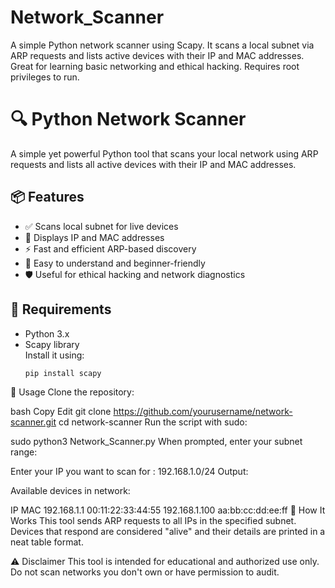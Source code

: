 # Network_Scanner
A simple Python network scanner using Scapy. It scans a local subnet via ARP requests and lists active devices with their IP and MAC addresses. Great for learning basic networking and ethical hacking. Requires root privileges to run.



# 🔍 Python Network Scanner

A simple yet powerful Python tool that scans your local network using ARP requests and lists all active devices with their IP and MAC addresses.

## 📦 Features

- ✅ Scans local subnet for live devices
- 📡 Displays IP and MAC addresses
- ⚡ Fast and efficient ARP-based discovery
- 🧠 Easy to understand and beginner-friendly
- 🛡️ Useful for ethical hacking and network diagnostics

## 🧰 Requirements

- Python 3.x
- Scapy library  
  Install it using:
  ```bash
  pip install scapy

🚀 Usage
Clone the repository:

bash
Copy
Edit
git clone https://github.com/yourusername/network-scanner.git
cd network-scanner
Run the script with sudo:


sudo python3 Network_Scanner.py
When prompted, enter your subnet range:


Enter your IP you want to scan for : 192.168.1.0/24
Output:


Available devices in network:

IP                  MAC
192.168.1.1         00:11:22:33:44:55
192.168.1.100       aa:bb:cc:dd:ee:ff
🧠 How It Works
This tool sends ARP requests to all IPs in the specified subnet. Devices that respond are considered "alive" and their details are printed in a neat table format.

⚠️ Disclaimer
This tool is intended for educational and authorized use only. Do not scan networks you don't own or have permission to audit.



